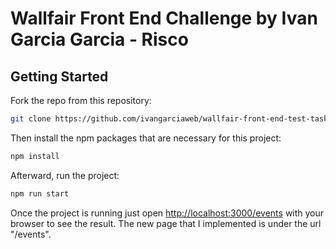 # Wallfair Front End Challenge by Ivan Garcia Garcia - Risco

## Getting Started

Fork the repo from this repository:

```bash
git clone https://github.com/ivangarciaweb/wallfair-front-end-test-task.git
```

Then install the npm packages that are necessary for this project:

```bash
npm install
```

Afterward, run the project:

```bash
npm run start
```

Once the project is running just open [http://localhost:3000/events](http://localhost:3000/events) with your browser to see the result. The new page that I implemented is under the url "/events".
